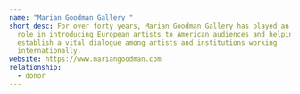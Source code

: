 ```yaml
---
name: "Marian Goodman Gallery "
short_desc: For over forty years, Marian Goodman Gallery has played an important
  role in introducing European artists to American audiences and helping to
  establish a vital dialogue among artists and institutions working
  internationally.
website: https://www.mariangoodman.com
relationship:
  - donor
---
```

